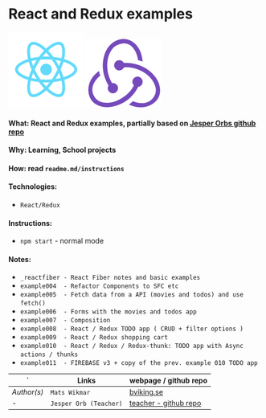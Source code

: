 # React and Redux examples

![react-logo-150x150](img/react-logo-150x150.png)
![redux-logo-150x150](img/redux-logo-150x150.png)

#### What: React and Redux examples, partially based on [Jesper Orbs github repo](https://github.com/jesperorb/)
#### Why: Learning, School projects
#### How: read ```readme.md/instructions```
#### Technologies:
* `React/Redux`

#### Instructions:
* `npm start` - normal mode

#### Notes:
* `_reactfiber - React Fiber notes and basic examples`
* `example004  - Refactor Components to SFC etc`
* `example005  - Fetch data from a API (movies and todos) and use fetch()`
* `example006  - Forms with the movies and todos app`
* `example007  - Composition`
* `example008  - React / Redux TODO app ( CRUD + filter options )`
* `example009  - React / Redux shopping cart`
* `example010  - React / Redux / Redux-thunk: TODO app with Async actions / thunks`
* `example011  - FIREBASE v3 + copy of the prev. example 010 TODO app`


`          | Links                      | webpage / github repo                                               |
---------- | -------------------------- | ------------------------------------------------------------------- |
*Author(s)*| `Mats Wikmar`              | [bviking.se](https://www.bviking.se)                                |
*-*        | `Jesper Orb (Teacher)`     | [teacher - github repo](https://github.com/jesperorb/redux-cart)    |
